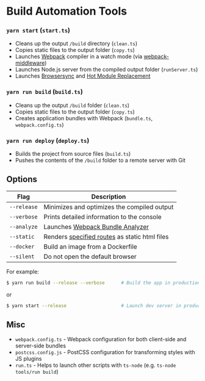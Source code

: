 # Build Automation Tools

### `yarn start` (`start.ts`)

- Cleans up the output `/build` directory (`clean.ts`)
- Copies static files to the output folder (`copy.ts`)
- Launches [Webpack](https://webpack.github.io/) compiler in a watch mode (via
  [webpack-middleware](https://github.com/kriasoft/webpack-middleware))
- Launches Node.js server from the compiled output folder (`runServer.ts`)
- Launches [Browsersync](https://browsersync.io/) and
  [Hot Module Replacement](https://webpack.github.io/docs/hot-module-replacement)

### `yarn run build` (`build.ts`)

- Cleans up the output `/build` folder (`clean.ts`)
- Copies static files to the output folder (`copy.ts`)
- Creates application bundles with Webpack (`bundle.ts`, `webpack.config.ts`)

### `yarn run deploy` (`deploy.ts`)

- Builds the project from source files (`build.ts`)
- Pushes the contents of the `/build` folder to a remote server with Git

## Options

| Flag        | Description                                                                         |
| ----------- | ----------------------------------------------------------------------------------- |
| `--release` | Minimizes and optimizes the compiled output                                         |
| `--verbose` | Prints detailed information to the console                                          |
| `--analyze` | Launches [Webpack Bundle Analyzer](https://github.com/th0r/webpack-bundle-analyzer) |
| `--static`  | Renders [specified routes](./render.ts#L15) as static html files                    |
| `--docker`  | Build an image from a Dockerfile                                                    |
| `--silent`  | Do not open the default browser                                                     |

For example:

```sh
$ yarn run build --release --verbose      # Build the app in production mode
```

or

```sh
$ yarn start --release                    # Launch dev server in production mode
```

## Misc

- `webpack.config.ts` - Webpack configuration for both client-side and
  server-side bundles
- `postcss.config.js` - PostCSS configuration for transforming styles with JS
  plugins
- `run.ts` - Helps to launch other scripts with `ts-node` (e.g. `ts-node tools/run build`)
